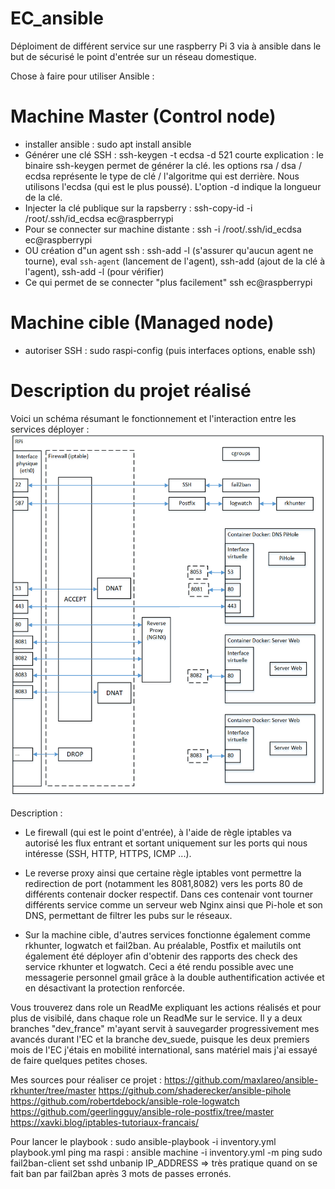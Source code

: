 # EC_ansible
Déploiment de différent service sur une raspberry Pi 3 via à ansible dans le but de sécurisé le point d'entrée sur un réseau domestique.

Chose à faire pour utiliser Ansible : 
# Machine Master (Control node)
- installer ansible : sudo apt install ansible
- Générer une clé SSH : ssh-keygen -t ecdsa -d 521
  courte explication : le binaire ssh-keygen permet de générer la clé. les options rsa / dsa / ecdsa représente le type de clé / l'algoritme qui est derrière. Nous utilisons l'ecdsa (qui est le plus poussé). L'option -d indique la longueur de la clé.
- Injecter la clé publique sur la rapsberry : ssh-copy-id -i /root/.ssh/id_ecdsa ec@raspberrypi
- Pour se connecter sur machine distante : ssh -i /root/.ssh/id_ecdsa ec@raspberrypi
- OU création d"un agent ssh : ssh-add -l (s'assurer qu'aucun agent ne tourne), eval `ssh-agent` (lancement de l'agent), ssh-add (ajout de la clé à l'agent), ssh-add -l (pour vérifier)
- Ce qui permet de se connecter "plus facilement" ssh ec@raspberrypi

# Machine cible (Managed node)
- autoriser SSH : sudo raspi-config (puis interfaces options, enable ssh)

# Description du projet réalisé
Voici un schéma résumant le fonctionnement et l'interaction entre les services déployer : 
![alt text](https://github.com/ldubois59000/EC_ansible/blob/main/image.png?raw=true)

Description : 
- Le firewall (qui est le point d'entrée), à l'aide de règle iptables va autorisé les flux entrant et sortant uniquement sur les ports qui nous intéresse (SSH, HTTP, HTTPS, ICMP ...).

- Le reverse proxy ainsi que certaine règle iptables vont permettre la redirection de port (notamment les 8081,8082) vers les ports 80 de différents contenair docker respectif. Dans ces contenair vont tourner différents service comme un serveur web Nginx ainsi que Pi-hole et son DNS, permettant de filtrer les pubs sur le réseaux. 

- Sur la machine cible, d'autres services fonctionne également comme rkhunter, logwatch et fail2ban. Au préalable, Postfix et mailutils ont également été déployer afin d'obtenir des rapports des check des service rkhunter et logwatch. Ceci a été rendu possible avec une messagerie personnel gmail grâce à la double authentification activée et en désactivant la protection renforcée.

Vous trouverez dans role un ReadMe expliquant les actions réalisés et pour plus de visibilé, dans chaque role un ReadMe sur le service.
Il y a deux branches "dev_france" m'ayant servit à sauvegarder progressivement mes avancés durant l'EC et la branche dev_suede, puisque les deux premiers mois de l'EC j'étais en mobilité international, sans matériel mais j'ai essayé de faire quelques petites choses. 

Mes sources pour réaliser ce projet : 
https://github.com/maxlareo/ansible-rkhunter/tree/master 
https://github.com/shaderecker/ansible-pihole 
https://github.com/robertdebock/ansible-role-logwatch 
https://github.com/geerlingguy/ansible-role-postfix/tree/master 
https://xavki.blog/iptables-tutoriaux-francais/

Pour lancer le playbook : 
sudo ansible-playbook -i inventory.yml playbook.yml
ping ma raspi : ansible machine -i inventory.yml -m ping
sudo fail2ban-client set sshd unbanip IP_ADDRESS  => très pratique quand on se fait ban par fail2ban après 3 mots de passes erronés.


